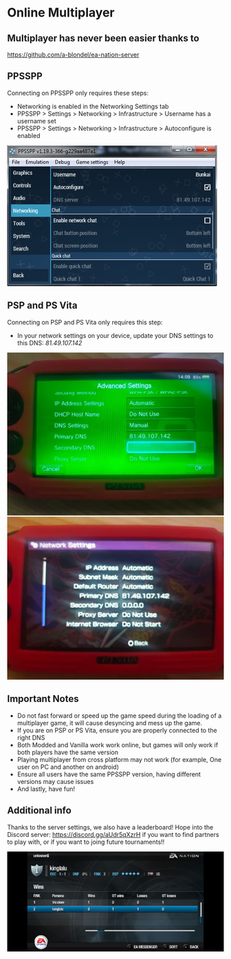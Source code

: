 # Online Multiplayer

## Multiplayer has never been easier thanks to
https://github.com/a-blondel/ea-nation-server

## PPSSPP
Connecting on PPSSPP only requires these steps:

- Networking is enabled in the Networking Settings tab
- PPSSPP > Settings > Networking > Infrastructure > Username has a username set
- PPSSPP > Settings > Networking > Infrastructure > Autoconfigure is enabled

![PPSSPP settings](https://github.com/Bunkai9448/NHL-07_public/blob/main/Net-play/screenshots/PPSSPP%20settings.png)

## PSP and PS Vita
Connecting on PSP and PS Vita only requires this step:

- In your network settings on your device, update your DNS settings to this DNS:
*81.49.107.142*

![Vita settings](https://github.com/Bunkai9448/NHL-07_public/blob/main/Net-play/screenshots/DNS_vita.png)
![PSP settings](https://github.com/Bunkai9448/NHL-07_public/blob/main/Net-play/screenshots/DNS_psp.png)

## Important Notes
- Do not fast forward or speed up the game speed during the loading of a multiplayer game, it will cause desyncing and mess up the game.
- If you are on PSP or PS Vita, ensure you are properly connected to the right DNS 
- Both Modded and Vanilla work work online, but games will only work if both players have the same version 
- Playing multiplayer from cross platform may not work (for example, One user on PC and another on android) 
- Ensure all users have the same PPSSPP version, having different versions may cause issues 
- And lastly, have fun!

## Additional info

Thanks to the server settings, we also have a leaderboard! 
Hope into the Discord server: https://discord.gg/aUdr5qXzrH if you want to find partners to play with, or if you want to joing future tournaments!!

![Leaderboard](https://github.com/Bunkai9448/NHL-07_public/blob/main/Net-play/screenshots/leaderboard%20stats.png)

